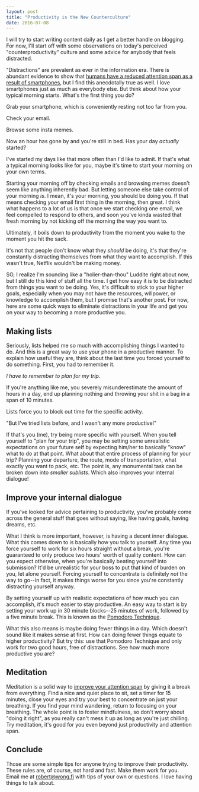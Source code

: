 ```yaml
---
layout: post
title: "Productivity is the New Counterculture"
date: 2016-07-08
---
```

I will try to start writing content daily as I get a better handle on blogging. For now, I'll start off with some observations on today's perceived "counterproductivity" culture and some advice for anybody that feels distracted.

"Distractions" are prevalent as ever in the information era. There is abundant evidence to show that [humans have a reduced attention span as a result of smartphones][1], but I find this anecdotally true as well. I love smartphones just as much as everybody else. But think about how your typical morning starts. What's the first thing you do?

Grab your smartphone, which is conveniently resting not too far from you.

Check your email.

Browse some insta memes.

Now an hour has gone by and you're still in bed. Has your day *actually* started?

I've started my days like that more often than I'd like to admit. If that's what a typical morning looks like for you, maybe it's time to start your morning on your own terms.

Starting your morning off by checking emails and browsing memes doesn't seem like anything inherently bad. But letting someone else take control of your morning *is*. I mean, it's your morning, you should be doing you. If that means checking your email first thing in the morning, then great. I think what happens to a lot of us is that once we start checking one email, we feel compelled to respond to others, and soon you've kinda wasted that fresh morning by not kicking off the morning the way you want to.

Ultimately, it boils down to productivity from the moment you wake to the moment you hit the sack.

It's not that people don't know what they *should* be doing, it's that they're constantly distracting themselves from what they want to accomplish. If this wasn't true, Netflix wouldn't be making money.

SO, I realize I'm sounding like a "holier-than-thou" Luddite right about now, but I still do this kind of stuff all the time. I get how easy it is to be distracted from things you want to be doing. Yes, it's difficult to stick to your higher goals, especially when you may not have the resources, willpower, or knowledge to accomplish them, but I promise that's another post. For now, here are some quick ways to eliminate distractions in your life and get you on your way to becoming a more productive you.

## Making lists

Seriously, lists helped me so much with accomplishing things I wanted to do. And this is a great way to use your phone in a productive manner. To explain how useful they are, think about the last time you forced yourself to do something. First, you had to remember it. 

*I have to remember to plan for my trip.*

If you're anything like me, you severely misunderestimate the amount of hours in a day, end up planning nothing and throwing your shit in a bag in a span of 10 minutes.

Lists force you to block out time for the specific activity.

"But I've tried lists before, and I wasn't any more productive!"

If that's you (me), try being more specific with yourself. When you tell yourself to "plan for your trip", you may be setting some unrealistic expectations on your future self by expecting him/her to basically "know" what to do at that point. What about that entire process of planning for your trip? Planning your departure, the route, mode of transportation, what exactly you want to pack, etc. The point is, any monumental task can be broken down into *smaller sublists*. Which also improves your internal dialogue!

## Improve your internal dialogue

If you've looked for advice pertaining to productivity, you've probably come across the general stuff that goes without saying, like having goals, having dreams, etc.

What I think is more important, however, is having a decent inner dialogue. What this comes down to is basically how you talk to yourself. Any time you force yourself to work for six hours straight without a break, you're guaranteed to only produce two hours' worth of quality content. How can you expect otherwise, when you're basically beating yourself into submission? It'd be unrealistic for your boss to put that kind of burden on you, let alone yourself. Forcing yourself to concentrate is definitely *not* the way to go--in fact, it makes things worse for you since you're constantly distracting yourself anyway.

By setting yourself up with realistic expectations of how much you can accomplish, it's much easier to stay productive. An easy way to start is by setting your work up in 30 minute blocks--25 minutes of work, followed by a five minute break. This is known as the [Pomodoro Technique][2].

What this also means is maybe doing fewer things in a day. Which doesn't sound like it makes sense at first. How can doing fewer things equate to higher productivity? But try this: use that Pomodoro Technique and only work for two good hours, free of distractions. See how much more productive you are?

## Meditation

Meditation is a solid way to [improve your attention span][3] by giving it a break from everything. Find a nice and quiet place to sit, set a timer for 15 minutes, close your eyes and try your best to concentrate on just your breathing. If you find your mind wandering, return to focusing on your breathing. The whole point is to foster mindfulness, so don't worry about "doing it right", as you really can't mess it up as long as you're just chilling. Try meditation, it's good for you even beyond just productivity and attention span.

## Conclude

Those are some simple tips for anyone trying to improve their productivity. These rules are, of course, not hard and fast. Make them work for you. Email me at robert@wong.fi with tips of your own or questions. I love having things to talk about. 

[1]: http://www.telegraph.co.uk/science/2016/03/12/humans-have-shorter-attention-span-than-goldfish-thanks-to-smart/
[2]: https://en.wikipedia.org/wiki/Pomodoro_Technique
[3]: https://www.sciencedaily.com/releases/2010/07/100714121737.htm
